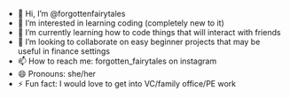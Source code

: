 - 👋 Hi, I’m @forgottenfairytales
- 👀 I’m interested in learning coding (completely new to it)
- 🌱 I’m currently learning how to code things that will interact with friends
- 💞️ I’m looking to collaborate on easy beginner projects that may be useful in finance settings
- 📫 How to reach me: forgotten_fairytales on instagram
- 😄 Pronouns: she/her
- ⚡ Fun fact: I would love to get into VC/family office/PE work

<!---
forgottenfairytales/forgottenfairytales is a ✨ special ✨ repository because its `README.md` (this file) appears on your GitHub profile.
You can click the Preview link to take a look at your changes.
--->
